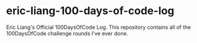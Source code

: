 # eric-liang-100-days-of-code-log
Eric Liang's Official 100DaysOfCode Log. This repository contains all of the 100DaysOfCode challenge rounds I've ever done.

